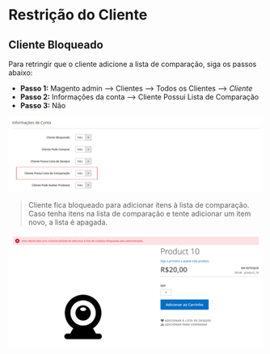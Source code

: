 # Restrição do Cliente

## Cliente Bloqueado

Para retringir que o cliente adicione a lista de comparação, siga os passos abaixo:
  - **Passo 1:** Magento admin --> Clientes --> Todos os Clientes --> _Cliente_
  - **Passo 2:** Informações da conta --> Cliente Possui Lista de Comparação
  - **Passo 3:** Não

![ScreenShot](https://github.com/santanaluc94/Magezil_CustomerBlock/blob/master/Readme/Images/pt_BR/configuracao-lista-comparacao.jpg)

> Cliente fica bloqueado para adicionar itens à lista de comparação. Caso tenha itens na lista de comparação e tente adicionar um item novo, a lista é apagada.

![ScreenShot](https://github.com/santanaluc94/Magezil_CustomerBlock/blob/master/Readme/Images/pt_BR/04-cliente-lista-comparacao.jpg)
